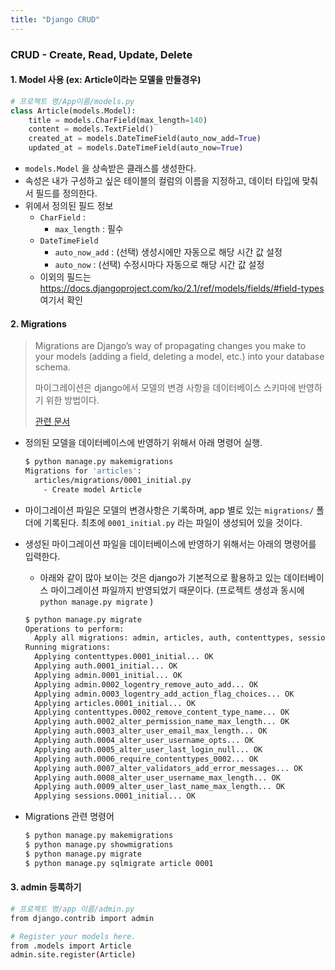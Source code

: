 ```yaml
---
title: "Django CRUD"
---
```


### CRUD - Create, Read, Update, Delete

#### 1. Model 사용 (ex: Article이라는 모델을 만들경우)

```python
# 프로젝트 명/App이름/models.py
class Article(models.Model):
    title = models.CharField(max_length=140)
    content = models.TextField()
    created_at = models.DateTimeField(auto_now_add=True)
    updated_at = models.DateTimeField(auto_now=True)
```

* `models.Model` 을 상속받은 클래스를 생성한다.
* 속성은 내가 구성하고 싶은 테이블의 컬럼의 이름을 지정하고, 데이터 타입에 맞춰서 필드를 정의한다.
* 위에서 정의된 필드 정보
  * `CharField` :
    * `max_length` : 필수
  * `DateTimeField`
    * `auto_now_add` : (선택) 생성시에만 자동으로 해당 시간 값 설정
    * `auto_now` : (선택) 수정시마다 자동으로 해당 시간 값 설정
  * 이외의 필드는 https://docs.djangoproject.com/ko/2.1/ref/models/fields/#field-types 여기서 확인

#### 2. Migrations

> Migrations are Django’s way of propagating changes you make to your models (adding a field, deleting a model, etc.) into your database schema.
>
> 마이그레이션은 django에서 모델의 변경 사항을 데이터베이스 스키마에 반영하기 위한 방법이다.
>
> [관련 문서](https://docs.djangoproject.com/en/2.1/topics/migrations/)

* 정의된 모델을 데이터베이스에 반영하기 위해서 아래 명령어 실행.

  ```bash
  $ python manage.py makemigrations
  Migrations for 'articles':
    articles/migrations/0001_initial.py
      - Create model Article
  ```

* 마이그레이션 파일은 모델의 변경사항은 기록하며, app 별로 있는 `migrations/` 폴더에 기록된다. 최초에 `0001_initial.py` 라는 파일이 생성되어 있을 것이다.

* 생성된 마이그레이션 파일을 데이터베이스에 반영하기 위해서는 아래의 명령어를 입력한다.

  * 아래와 같이 많아 보이는 것은 django가 기본적으로 활용하고 있는 데이터베이스 마이그레이션 파일까지 반영되었기 때문이다. (프로젝트 생성과 동시에 `python manage.py migrate` )

  ```bash
  $ python manage.py migrate
  Operations to perform:
    Apply all migrations: admin, articles, auth, contenttypes, sessions
  Running migrations:
    Applying contenttypes.0001_initial... OK
    Applying auth.0001_initial... OK
    Applying admin.0001_initial... OK
    Applying admin.0002_logentry_remove_auto_add... OK
    Applying admin.0003_logentry_add_action_flag_choices... OK
    Applying articles.0001_initial... OK
    Applying contenttypes.0002_remove_content_type_name... OK
    Applying auth.0002_alter_permission_name_max_length... OK
    Applying auth.0003_alter_user_email_max_length... OK
    Applying auth.0004_alter_user_username_opts... OK
    Applying auth.0005_alter_user_last_login_null... OK
    Applying auth.0006_require_contenttypes_0002... OK
    Applying auth.0007_alter_validators_add_error_messages... OK
    Applying auth.0008_alter_user_username_max_length... OK
    Applying auth.0009_alter_user_last_name_max_length... OK
    Applying sessions.0001_initial... OK
  ```

* Migrations 관련 명령어

  ```bash
  $ python manage.py makemigrations
  $ python manage.py showmigrations
  $ python manage.py migrate
  $ python manage.py sqlmigrate article 0001
  ```

#### 3. admin 등록하기

```bash
# 프로젝트 명/app 이름/admin.py
from django.contrib import admin

# Register your models here.
from .models import Article
admin.site.register(Article)
```

